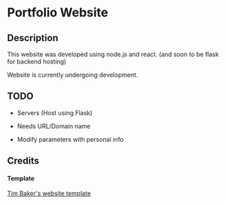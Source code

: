 # Portfolio Website

## Description

This website was developed using node.js and react. (and soon to be flask for backend hosting)

Website is currently undergoing development.


## TODO

- Servers (Host using Flask)

- Needs URL/Domain name

- Modify parameters with personal info

## Credits

#### Template

<a href="https://github.com/tbakerx/react-resume-template">Tim Baker's website template</a>
